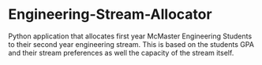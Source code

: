 # Engineering-Stream-Allocator
Python application that allocates first year McMaster Engineering Students to their second year engineering stream. This is based on the students GPA and their stream preferences as well the capacity of the stream itself.
